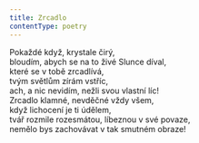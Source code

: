 ```yaml
---
title: Zrcadlo
contentType: poetry
---
```


<section>

Pokaždé když, krystale čirý,  
bloudím, abych se na to živé Slunce díval,  
které se v tobě zrcadlívá,  
tvým světlům zírám vstříc,  
ach, a nic nevidím, nežli svou vlastní líc!  
Zrcadlo klamné, nevděčné vždy všem,  
když lichocení je ti údělem,  
tvář rozmile rozesmátou, líbeznou v své povaze,  
nemělo bys zachovávat v tak smutném obraze!

</section>
